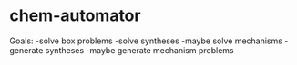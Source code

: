 chem-automator
==============

Goals:
-solve box problems
-solve syntheses
-maybe solve mechanisms
-generate syntheses
-maybe generate mechanism problems
